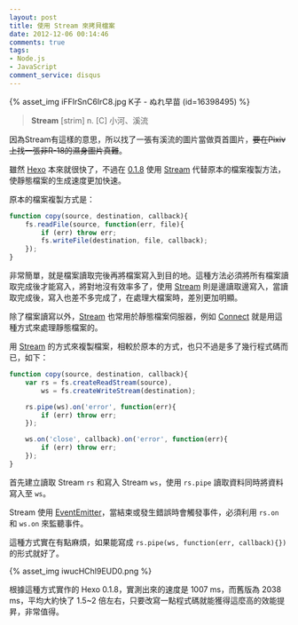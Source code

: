```yaml
---
layout: post
title: 使用 Stream 來拷貝檔案
date: 2012-12-06 00:14:46
comments: true
tags:
- Node.js
- JavaScript
comment_service: disqus
---
```


{% asset_img iFFlrSnC6IrC8.jpg K子 - ぬれ早苗 (id=16398495) %}

> **Stream** [strim] n. [C] 小河、溪流

因為Stream有這樣的意思，所以找了一張有溪流的圖片當做頁首圖片，<del>要在Pixiv上找一張非R-18的濕身圖片真難</del>。

雖然 [Hexo] 本來就很快了，不過在 [0.1.8](https://github.com/tommy351/hexo/commit/1bfc6324285d7cadeb30f2c4bf4e8ea5fc451d5e) 使用 [Stream] 代替原本的檔案複製方法，使靜態檔案的生成速度更加快速。

<!-- more -->

原本的檔案複製方式是：

```js
function copy(source, destination, callback){
	fs.readFile(source, function(err, file){
		if (err) throw err;
		fs.writeFile(destination, file, callback);
	});
}
```

非常簡單，就是檔案讀取完後再將檔案寫入到目的地。這種方法必須將所有檔案讀取完成後才能寫入，將對地沒有效率多了，使用 [Stream] 則是邊讀取邊寫入，當讀取完成後，寫入也差不多完成了，在處理大檔案時，差別更加明顯。

除了檔案讀寫以外，[Stream] 也常用於靜態檔案伺服器，例如 [Connect] 就是用這種方式來處理靜態檔案的。

用 [Stream] 的方式來複製檔案，相較於原本的方式，也只不過是多了幾行程式碼而已，如下：

```js
function copy(source, destination, callback){
	var rs = fs.createReadStream(source),
		ws = fs.createWriteStream(destination);

	rs.pipe(ws).on('error', function(err){
		if (err) throw err;
	});

	ws.on('close', callback).on('error', function(err){
		if (err) throw err;
	});
}
```

首先建立讀取 Stream `rs` 和寫入 Stream `ws`，使用 `rs.pipe` 讀取資料同時將資料寫入至 `ws`。

Stream 使用 [EventEmitter]，當結束或發生錯誤時會觸發事件，必須利用 `rs.on` 和 `ws.on` 來監聽事件。

這種方式實在有點麻煩，如果能寫成 `rs.pipe(ws, function(err, callback){})` 的形式就好了。

{% asset_img iwucHChl9EUD0.png %}

根據這種方式實作的 Hexo 0.1.8，實測出來的速度是 1007 ms，而舊版為 2038 ms，平均大約快了 1.5~2 倍左右，只要改寫一點程式碼就能獲得這麼高的效能提昇，非常值得。

[Hexo]: http://zespia.tw/hexo
[Stream]: http://nodejs.org/api/stream.html
[Connect]: http://www.senchalabs.org/connect/
[EventEmitter]: http://nodejs.org/api/events.html
